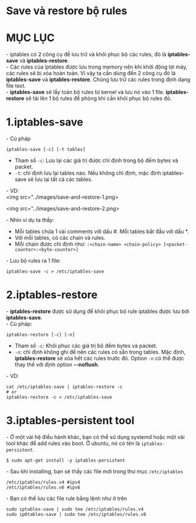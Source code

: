 # Save và restore bộ rules

# MỤC LỤC



\- iptables có 2 công cụ để lưu trữ và khôi phục bộ các rules, đó là **iptables-save** và **iptables-restore**.  
\- Các rules của iptables được lưu trong memory nên khi khởi động lợi máy, các rules sẽ bị xóa hoàn toàn. Vì vậy ta cần dùng đến 2 công cụ đó là **iptables-save** và **iptables-restore**. Chúng lưu trữ các rules trong định dạng file text.  
\- **iptables-save** sẽ lấy toàn bộ rules từ kernel và lưu nó vào 1 file. **iptables-restore** sẽ tải lên 1 bộ rules để phòng khi cần khôi phục bộ rules đó.  

# 1.iptables-save
\- Cú pháp  
```
iptables-save [-c] [-t tables]
```

- Tham số `-c`: Lưu lại các giá trị được chỉ định trong bộ đếm bytes và packet.
- `-t`: chỉ định lưu lại tables nào. Nếu không chỉ định, mặc định iptables-save sẽ lưu lại tất cả các tables.

\- VD:  
<img src="../images/save-and-restore-1.png>

<img src="../images/save-and-restore-2.png>

\- Nhìn ví dụ ta thấy:  
- Mỗi tables chứa 1 vài comments với dấu #. Mỗi tables bắt đầu với dấu *.
- Với mỗi tables, có các chain và rules. 
- Mỗi chain được chỉ định như: `:<chain-name> <chain-policy> [<packet-counter>:<byte-counter>]`

\- Lưu bộ rules ra 1 file:  
```
iptables-save -c > /etc/iptables-save
```

# 2.iptables-restore
\- **iptables-restore** được sử dụng để khôi phục bộ rule iptables được lưu bởi **iptables-save**.  
\- Cú pháp:  
```
iptables-restore [-c] [-n]
```

- Tham số `-c`: Khôi phục các giá trị bộ đếm bytes và packet.  
- `-n`: chỉ định không ghi đề nên các rules có sẵn trong tables. Mặc định, **iptables-restore** sẽ xóa hết các rules trước đó. Option `-n` có thể được thay thế với định option **--noflush**.  

\- VD:  
```
cat /etc/iptables-save | iptables-restore -c
# or 
iptables-restore -c < /etc/iptables-save
```

# 3.iptables-persistent tool
\- Ở một vài hệ điều hành khác, bạn có thể sử dụng systemd hoặc một vài tool khác để add rules vào boot. Ở ubuntu, nó có tên là `iptables-persistent`.  
```
$ sudo apt-get install -y iptables-persistent
```

\- Sau khi installing, bạn sẽ thấy các file mới trong thư mục `/etc/iptables`  
```
/etc/iptables/rules.v4 #ipv4
/etc/iptables/rules.v6 #ipv6
```

\- Bạn có thể lưu các file rule bằng lệnh như ở trên  
```
sudo iptables-save | sudo tee /etc/iptables/rules.v4
sudo ip6tables-save | sudo tee /etc/iptables/rules.v6
```







